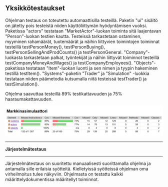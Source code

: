 __Yksikkötestaukset__
-----
Ohjelman testaus on toteutettu automaattisilla testeillä. 
Paketin "ui" sisältö on jätetty pois testeistä niiden käyttöliittymän hyödyntämisen vuoksi.
Paketissa "actors" testataan "MarketActor"-luokan toiminta sitä laajentavan "Person"-luokan testien kautta. Testeissä tarkastetaan ostaminen, myyminen rahamäärät, tuotemäärät ja näihin liittyvien toimintojen toiminnat testeillä testPersonMoney(), testPersonBuying(), testPersonSellingAndProdCounts() ja testPersonGeneral.
"Company"-luokasta tarkastetaan palkat, työntekijät ja näihin liittyvät toiminnot testeillä testCompanyMoneyAndWages() ja testCompanyEmployees().
"Objects"-paketissa testataan "Item"-luokan luonti ja sen nimen ja tyypin hakeminen testillä testItem().
"Systems"-paketin "Trader" ja "Simulation" -luokkia testataan niiden päämetodia kutsumalla niitä testeissä testTrader() ja testSimulation().

Ohjelma saavuttaa testeillä 89% testikattavuuden ja 75% haaraumakattavuuden.

![](testikattavuus.PNG)

------

__Järjestelmätestaus__

---

Järjestelmätestaus on suoritettu manuaalisesti suorittamalla ohjelma ja antamalla sille erilaisia syötteitä. Kielletyissä syötteissä ohjelman oma virheilmoitus tulee näkyviin.
Ohjelmasta on testattu kaikki määrittelydokumentissa määritellyt toiminnot.

